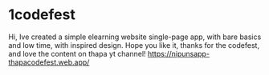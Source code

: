 # 1codefest
 Hi, Ive created a simple elearning website single-page app, with bare basics and low time, with inspired design. Hope you like it, thanks for the codefest, and love the content on thapa yt channel! https://nipunsapp-thapacodefest.web.app/
